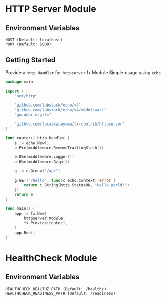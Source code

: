 # HTTP Server Module

## Environment Variables

```
HOST (Default: localhost)
PORT (Default: 5000)
```

## Getting Started

Provide a `http.Handler` for `httpserver` fx Module Simple usage using `echo`

```go
package main

import (
	"net/http"

	"github.com/labstack/echo/v4"
	"github.com/labstack/echo/v4/middleware"
	"go.uber.org/fx"

	"github.com/lucaskatayama/fx-contrib/httpserver"
)

func router() http.Handler {
	e := echo.New()
	e.Pre(middleware.RemoveTrailingSlash())

	e.Use(middleware.Logger())
	e.Use(middleware.Gzip())

	g := e.Group("/api")

	g.GET("/hello", func(c echo.Context) error {
		return c.String(http.StatusOK, "Hello World!")
	})
	return e
}

func main() {
	app := fx.New(
		httpserver.Module,
		fx.Provide(router),
	)
	app.Run()
}
```

# HealthCheck Module

## Environment Variables

```
HEALTHCHECK_HEALTHZ_PATH (Default: /healthz)
HEALTHCHECK_READINESS_PATH (Default: /readiness)
```
